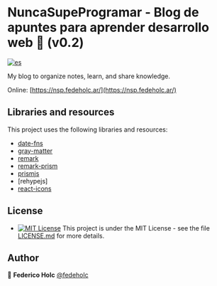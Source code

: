 # NuncaSupeProgramar - Blog de apuntes para aprender desarrollo web 👾 (v0.2)

[![es](https://img.shields.io/badge/lang-es-yellow.svg)](https://github.com/fedeholc/NuncaSupeProgramar/blob/main/README.es.md)

My blog to organize notes, learn, and share knowledge.

Online: [https://nsp.fedeholc.ar/](https://nsp.fedeholc.ar/)

## Libraries and resources

This project uses the following libraries and resources:

- [date-fns](https://www.npmjs.com/package/date-fns)
- [gray-matter](https://www.npmjs.com/package/gray-matter)
- [remark](https://www.npmjs.com/package/remark)
- [remark-prism](https://www.npmjs.com/package/remark-prism)
- [prismjs](https://prismjs.com/)
- [rehypejs]
- [react-icons](https://github.com/react-icons/react-icons)

## License

- [![MIT License](https://img.shields.io/badge/License-MIT-yellow.svg)](https://opensource.org/licenses/) This project is under the MIT License - see the file [LICENSE.md](LICENSE.md) for more details.

## Author

👤 **Federico Holc** [@fedeholc](https://github.com/fedeholc)
